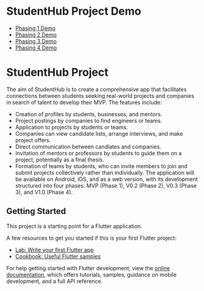 # StudentHub Project Demo
- [Phasing 1 Demo](https://www.youtube.com/watch?v=QLOXWnngvMs)
- [Phasing 2 Demo](https://www.youtube.com/watch?v=B4oYK6fus8Q)
- [Phasing 3 Demo](https://www.youtube.com/watch?v=L6SqZbhyRyg)
- [Phasing 4 Demo](https://www.youtube.com/watch?v=XhX671HM6u4)

# StudentHub Project
The aim of StudentHub is to create a comprehensive app that facilitates connections between students seeking real-world projects and companies in search of talent to develop their MVP.
The features include:
- Creation of profiles by students, businesses, and mentors.
- Project postings by companies to find engineers or teams.
- Application to projects by students or teams.
- Companies can view candidate lists, arrange interviews, and make project offers.
- Direct communication between candiates and companies.
- Invitation of mentors or professors by students to guide them on a project, potentially as a final thesis.
- Formation of teams by students, who can invite members to join and submit projects collectively rather than individually.
The application will be available on Android, iOS, and as a web version, with its development structured into four phases: MVP (Phase 1), V0.2 (Phase 2), V0.3 (Phase 3), and V1.0 (Phase 4).

## Getting Started

This project is a starting point for a Flutter application.

A few resources to get you started if this is your first Flutter project:

- [Lab: Write your first Flutter app](https://docs.flutter.dev/get-started/codelab)
- [Cookbook: Useful Flutter samples](https://docs.flutter.dev/cookbook)

For help getting started with Flutter development, view the
[online documentation](https://docs.flutter.dev/), which offers tutorials,
samples, guidance on mobile development, and a full API reference.
